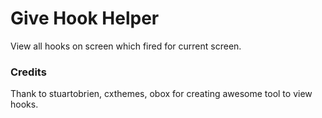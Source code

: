 # Give Hook Helper
View all hooks on screen which fired for current screen.

### Credits
Thank to stuartobrien, cxthemes, obox for creating awesome tool to view hooks.